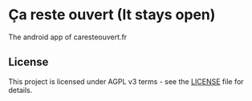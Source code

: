 # Ça reste ouvert (It stays open) 
The android app of caresteouvert.fr

## License

This project is licensed under AGPL v3 terms - see the [LICENSE](LICENSE) file for details.
